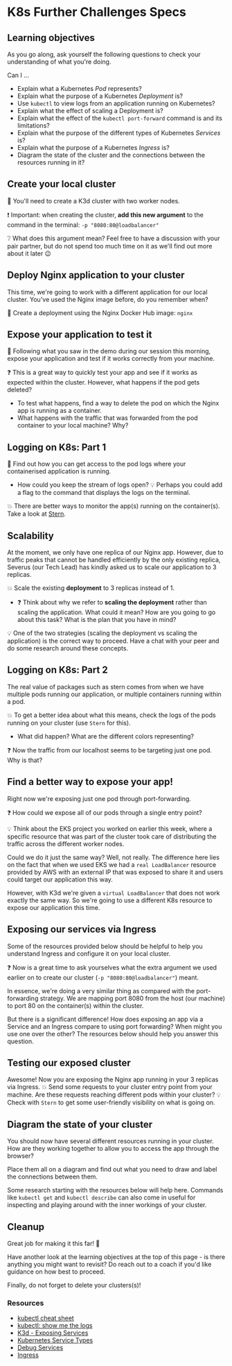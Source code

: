 # K8s Further Challenges Specs

## Learning objectives

As you go along, ask yourself the following questions to check your understanding of what you're doing. 

Can I ...

- Explain what a Kubernetes *Pod* represents?
- Explain what the purpose of a Kubernetes *Deployment* is?
- Use `kubectl` to view logs from an application running on Kubernetes?
- Explain what the effect of scaling a Deployment is?
- Explain what the effect of the `kubectl port-forward` command is and its limitations?
- Explain what the purpose of the different types of Kubernetes *Services* is?
- Explain what the purpose of a Kubernetes *Ingress* is?
- Diagram the state of the cluster and the connections between the resources running in it?

## Create your local cluster
:rocket: You'll need to create a K3d cluster with two worker nodes.

:exclamation: Important: when creating the cluster, **add this new argument** to the command in the terminal: `-p "8080:80@loadbalancer"`

:grey_question: What does this argument mean? Feel free to have a discussion with your pair partner, but do not spend too much time on it as we'll find out more about it later :wink:


## Deploy Nginx application to your cluster
This time, we're going to work with a different application for our local cluster. You've used the Nginx image before, do you remember when?

:rocket: Create a deployment using the Nginx Docker Hub image: `nginx`


## Expose your application to test it
:rocket: Following what you saw in the demo during our session this morning, expose your application and test if it works correctly from your machine.

:question: This is a great way to quickly test your app and see if it works as expected within the cluster. 
However, what happens if the pod gets deleted?
- To test what happens, find a way to delete the pod on which the Nginx app is running as a container.
- What happens with the traffic that was forwarded from the pod container to your local machine? Why?


## Logging on K8s: Part 1
:rocket: Find out how you can get access to the pod logs where your containerised application is running.

- How could you keep the stream of logs open? :bulb: Perhaps you could add a flag to the command that displays the logs on the terminal.

:boom: There are better ways to monitor the app(s) running on the container(s). Take a look at [Stern](https://github.com/stern/stern).


## Scalability
At the moment, we only have one replica of our Nginx app. However, due to traffic peaks that cannot be handled efficiently by the only existing replica, Severus (our Tech Lead) has kindly asked us to scale our application to 3 replicas.

:boom: Scale the existing **deployment** to 3 replicas instead of 1.

- :question: Think about why we refer to **scaling the deployment** rather than scaling the application. What could it mean? How are you going to go about this task? What is the plan that you have in mind?

:bulb: One of the two strategies (scaling the deployment vs scaling the application) is the correct way to proceed. Have a chat with your peer and do some research around these concepts.


## Logging on K8s: Part 2
The real value of packages such as stern comes from when we have multiple pods running our application, or multiple containers running within a pod.

:boom: To get a better idea about what this means, check the logs of the pods running on your cluster (use `Stern` for this).

- What did happen? What are the different colors representing?

:question: Now the traffic from our localhost seems to be targeting just one pod. Why is that?


## Find a better way to expose your app!
Right now we're exposing just one pod through port-forwarding.

:question: How could we expose all of our pods through a single entry point?

:bulb: Think about the EKS project you worked on earlier this week, where a specific resource that was part of the cluster took care of distributing the traffic across the different worker nodes.

Could we do it just the same way? Well, not really. The difference here lies on the fact that when we used EKS we had a `real LoadBalancer` resource provided by AWS with an external IP that was exposed to share it and users could target our application this way.

However, with K3d we're given a `virtual LoadBalancer` that does not work exactly the same way. So we're going to use a different K8s resource to expose our application this time.


## Exposing our services via Ingress

Some of the resources provided below should be helpful to help you understand Ingress and configure it on your local cluster.

:question: Now is a great time to ask yourselves what the extra argument we used earlier on to create our cluster (`-p "8080:80@loadbalancer"`) meant.

In essence, we're doing a very similar thing as compared with the port-forwarding strategy. We are mapping port 8080 from the host (our machine) to port 80 on the container(s) within the cluster. 

But there is a significant difference!
How does exposing an app via a Service and an Ingress compare to using port forwarding? When might you use one over the other? The resources below should help you answer this question.

## Testing our exposed cluster

Awesome! Now you are exposing the Nginx app running in your 3 replicas via Ingress.
:boom: Send some requests to your cluster entry point from your machine. Are these requests reaching different pods within your cluster? :bulb: Check with `Stern` to get some user-friendly visibility on what is going on.

## Diagram the state of your cluster

You should now have several different resources running in your cluster.
How are they working together to allow you to access the app through the browser?

Place them all on a diagram and find out what you need to draw and label the connections between them.

Some research starting with the resources below will help here.
Commands like `kubectl get` and `kubectl describe` can also come in useful for inspecting and playing around with the inner workings of your cluster.


## Cleanup
Great job for making it this far! :star2: 

Have another look at the learning objectives at the top of this page - is there anything you might want to revisit? Do reach out to a coach if you'd like guidance on how best to proceed.

Finally, do not forget to delete your clusters(s)!

### Resources

- [kubectl cheat sheet](https://kubernetes.io/docs/reference/kubectl/cheatsheet/)
- [kubectl: show me the logs](https://dev.to/lucassha/kubectl-show-me-the-logs-1ld)
- [K3d - Exposing Services](https://k3d.io/v5.0.1/usage/exposing_services/)
- [Kubernetes Service Types](https://kubernetes.io/docs/concepts/services-networking/service/#publishing-services-service-types)
- [Debug Services](https://kubernetes.io/docs/tasks/debug/debug-application/debug-service/)
- [Ingress](https://kubernetes.io/docs/concepts/services-networking/ingress/)

